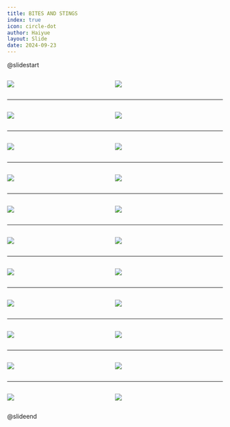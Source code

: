 ```yaml
---
title: BITES AND STINGS
index: true
icon: circle-dot
author: Haiyue
layout: Slide
date: 2024-09-23
---
```

 
@slidestart

<div style="display:flex">
<div style="flex:1">

![](/reading/english/Level-S/BITES%20AND%20STINGS/001.webp)
</div>
<div style="flex:1">

![](/reading/english/Level-S/BITES%20AND%20STINGS/002.webp)
</div>
</div>

---

<div style="display:flex">
<div style="flex:1">

![](/reading/english/Level-S/BITES%20AND%20STINGS/003.webp)
</div>
<div style="flex:1">

![](/reading/english/Level-S/BITES%20AND%20STINGS/004.webp)
</div>
</div>

---

<div style="display:flex">
<div style="flex:1">

![](/reading/english/Level-S/BITES%20AND%20STINGS/005.webp)
</div>
<div style="flex:1">

![](/reading/english/Level-S/BITES%20AND%20STINGS/006.webp)
</div>
</div>

---

<div style="display:flex">
<div style="flex:1">

![](/reading/english/Level-S/BITES%20AND%20STINGS/007.webp)
</div>
<div style="flex:1">

![](/reading/english/Level-S/BITES%20AND%20STINGS/008.webp)
</div>
</div>

---

<div style="display:flex">
<div style="flex:1">

![](/reading/english/Level-S/BITES%20AND%20STINGS/009.webp)
</div>
<div style="flex:1">

![](/reading/english/Level-S/BITES%20AND%20STINGS/010.webp)
</div>
</div>

---

<div style="display:flex">
<div style="flex:1">

![](/reading/english/Level-S/BITES%20AND%20STINGS/011.webp)
</div>
<div style="flex:1">

![](/reading/english/Level-S/BITES%20AND%20STINGS/012.webp)
</div>
</div>

---

<div style="display:flex">
<div style="flex:1">

![](/reading/english/Level-S/BITES%20AND%20STINGS/013.webp)
</div>
<div style="flex:1">

![](/reading/english/Level-S/BITES%20AND%20STINGS/014.webp)
</div>
</div>

---

<div style="display:flex">
<div style="flex:1">

![](/reading/english/Level-S/BITES%20AND%20STINGS/015.webp)
</div>
<div style="flex:1">

![](/reading/english/Level-S/BITES%20AND%20STINGS/016.webp)
</div>
</div>

---

<div style="display:flex">
<div style="flex:1">

![](/reading/english/Level-S/BITES%20AND%20STINGS/017.webp)
</div>
<div style="flex:1">

![](/reading/english/Level-S/BITES%20AND%20STINGS/018.webp)
</div>
</div>

---

<div style="display:flex">
<div style="flex:1">

![](/reading/english/Level-S/BITES%20AND%20STINGS/019.webp)
</div>
<div style="flex:1">

![](/reading/english/Level-S/BITES%20AND%20STINGS/020.webp)
</div>
</div>

---

<div style="display:flex">
<div style="flex:1">

![](/reading/english/Level-S/BITES%20AND%20STINGS/021.webp)
</div>
<div style="flex:1">

![](/reading/english/Level-S/BITES%20AND%20STINGS/022.webp)
</div>
</div>

@slideend